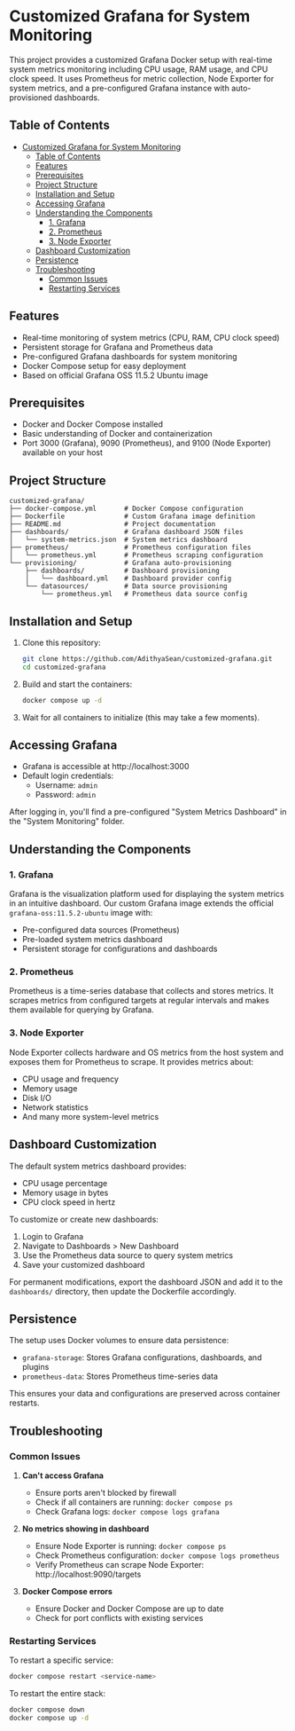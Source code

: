 # Customized Grafana for System Monitoring

This project provides a customized Grafana Docker setup with real-time system metrics monitoring including CPU usage, RAM usage, and CPU clock speed. It uses Prometheus for metric collection, Node Exporter for system metrics, and a pre-configured Grafana instance with auto-provisioned dashboards.

## Table of Contents

- [Customized Grafana for System Monitoring](#customized-grafana-for-system-monitoring)
  - [Table of Contents](#table-of-contents)
  - [Features](#features)
  - [Prerequisites](#prerequisites)
  - [Project Structure](#project-structure)
  - [Installation and Setup](#installation-and-setup)
  - [Accessing Grafana](#accessing-grafana)
  - [Understanding the Components](#understanding-the-components)
    - [1. Grafana](#1-grafana)
    - [2. Prometheus](#2-prometheus)
    - [3. Node Exporter](#3-node-exporter)
  - [Dashboard Customization](#dashboard-customization)
  - [Persistence](#persistence)
  - [Troubleshooting](#troubleshooting)
    - [Common Issues](#common-issues)
    - [Restarting Services](#restarting-services)

## Features

- Real-time monitoring of system metrics (CPU, RAM, CPU clock speed)
- Persistent storage for Grafana and Prometheus data
- Pre-configured Grafana dashboards for system monitoring
- Docker Compose setup for easy deployment
- Based on official Grafana OSS 11.5.2 Ubuntu image

## Prerequisites

- Docker and Docker Compose installed
- Basic understanding of Docker and containerization
- Port 3000 (Grafana), 9090 (Prometheus), and 9100 (Node Exporter) available on your host

## Project Structure

```
customized-grafana/
├── docker-compose.yml       # Docker Compose configuration
├── Dockerfile               # Custom Grafana image definition
├── README.md                # Project documentation
├── dashboards/              # Grafana dashboard JSON files
│   └── system-metrics.json  # System metrics dashboard
├── prometheus/              # Prometheus configuration files
│   └── prometheus.yml       # Prometheus scraping configuration
└── provisioning/            # Grafana auto-provisioning
    ├── dashboards/          # Dashboard provisioning
    │   └── dashboard.yml    # Dashboard provider config
    └── datasources/         # Data source provisioning
        └── prometheus.yml   # Prometheus data source config
```

## Installation and Setup

1. Clone this repository:
   ```bash
   git clone https://github.com/AdithyaSean/customized-grafana.git
   cd customized-grafana
   ```

2. Build and start the containers:
   ```bash
   docker compose up -d
   ```

3. Wait for all containers to initialize (this may take a few moments).

## Accessing Grafana

- Grafana is accessible at http://localhost:3000
- Default login credentials:
  - Username: `admin`
  - Password: `admin`

After logging in, you'll find a pre-configured "System Metrics Dashboard" in the "System Monitoring" folder.

## Understanding the Components

### 1. Grafana
Grafana is the visualization platform used for displaying the system metrics in an intuitive dashboard. Our custom Grafana image extends the official `grafana-oss:11.5.2-ubuntu` image with:
- Pre-configured data sources (Prometheus)
- Pre-loaded system metrics dashboard
- Persistent storage for configurations and dashboards

### 2. Prometheus
Prometheus is a time-series database that collects and stores metrics. It scrapes metrics from configured targets at regular intervals and makes them available for querying by Grafana.

### 3. Node Exporter
Node Exporter collects hardware and OS metrics from the host system and exposes them for Prometheus to scrape. It provides metrics about:
- CPU usage and frequency
- Memory usage
- Disk I/O
- Network statistics
- And many more system-level metrics

## Dashboard Customization

The default system metrics dashboard provides:
- CPU usage percentage
- Memory usage in bytes
- CPU clock speed in hertz

To customize or create new dashboards:
1. Login to Grafana
2. Navigate to Dashboards > New Dashboard
3. Use the Prometheus data source to query system metrics
4. Save your customized dashboard

For permanent modifications, export the dashboard JSON and add it to the `dashboards/` directory, then update the Dockerfile accordingly.

## Persistence

The setup uses Docker volumes to ensure data persistence:
- `grafana-storage`: Stores Grafana configurations, dashboards, and plugins
- `prometheus-data`: Stores Prometheus time-series data

This ensures your data and configurations are preserved across container restarts.

## Troubleshooting

### Common Issues

1. **Can't access Grafana**
   - Ensure ports aren't blocked by firewall
   - Check if all containers are running: `docker compose ps`
   - Check Grafana logs: `docker compose logs grafana`

2. **No metrics showing in dashboard**
   - Ensure Node Exporter is running: `docker compose ps`
   - Check Prometheus configuration: `docker compose logs prometheus`
   - Verify Prometheus can scrape Node Exporter: http://localhost:9090/targets

3. **Docker Compose errors**
   - Ensure Docker and Docker Compose are up to date
   - Check for port conflicts with existing services

### Restarting Services

To restart a specific service:
```bash
docker compose restart <service-name>
```

To restart the entire stack:
```bash
docker compose down
docker compose up -d
```